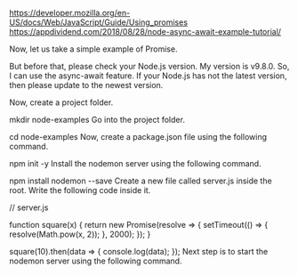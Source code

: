 
https://developer.mozilla.org/en-US/docs/Web/JavaScript/Guide/Using_promises
https://appdividend.com/2018/08/28/node-async-await-example-tutorial/



Now, let us take a simple example of Promise.

But before that, please check your Node.js version. My version is v9.8.0. So, I can use the async-await feature. If your Node.js has not the latest version, then please update to the newest version.

Now, create a project folder.

mkdir node-examples
Go into the project folder.

cd node-examples
Now, create a package.json file using the following command.

npm init -y
Install the nodemon server using the following command.

npm install nodemon --save
Create a new file called server.js inside the root. Write the following code inside it.

// server.js

function square(x) {
  return new Promise(resolve => {
    setTimeout(() => {
      resolve(Math.pow(x, 2));
    }, 2000);
  });
}

square(10).then(data => {
  console.log(data);
});
Next step is to start the nodemon server using the following command.
